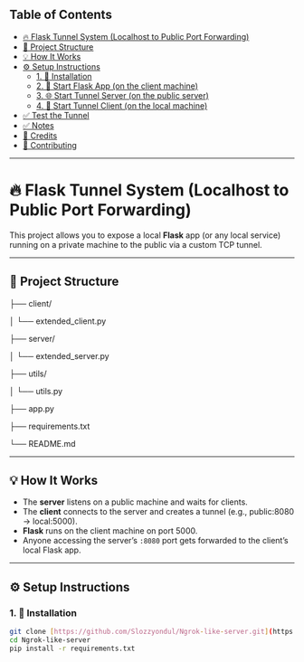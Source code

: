 ## Table of Contents

- [🔥 Flask Tunnel System (Localhost to Public Port Forwarding)](#-flask-tunnel-system-localhost-to-public-port-forwarding)
- [🧱 Project Structure](#project-structure)
- [💡 How It Works](#️-how-it-works)
- [⚙️ Setup Instructions](#️-setup-instructions)
  - [1. 🔧 Installation](#1-%EF%A3%A9-installation)
  - [2. 🚀 Start Flask App (on the client machine)](#2-%F0%9F%9A%80-start-flask-app-on-the-client-machine)
  - [3. 🌐 Start Tunnel Server (on the public server)](#3-%F0%9F%8C%90-start-tunnel-server-on-the-public-server)
  - [4. 📡 Start Tunnel Client (on the local machine)](#4-%F0%9F%93%9E-start-tunnel-client-on-the-local-machine)
- [✅ Test the Tunnel](#-test-the-tunnel)
- [✅ Notes](#-notes)
- [🙌 Credits](#-credits)
- [🤝 Contributing](#-contributing)

---

# 🔥 Flask Tunnel System (Localhost to Public Port Forwarding)

This project allows you to expose a local **Flask** app (or any local service) running on a private machine to the public via a custom TCP tunnel.

---

## 🧱 Project Structure

├── client/

│ └── extended_client.py

├── server/

│ └── extended_server.py

├── utils/

│ └──  utils.py

├── app.py
 
├── requirements.txt

└── README.md

---

## 💡 How It Works

- The **server** listens on a public machine and waits for clients.
- The **client** connects to the server and creates a tunnel (e.g., public:8080 → local:5000).
- **Flask** runs on the client machine on port 5000.
- Anyone accessing the server’s `:8080` port gets forwarded to the client’s local Flask app.

---

## ⚙️ Setup Instructions

### 1. 🔧 Installation

```bash
git clone [https://github.com/Slozzyondul/Ngrok-like-server.git](https://github.com/Slozzyondul/Ngrok-like-server.git)
cd Ngrok-like-server
pip install -r requirements.txt

